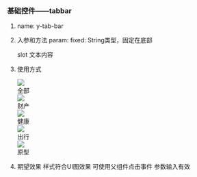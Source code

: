 ### 基础控件——tabbar

1. name: y-tab-bar

2. 入参和方法
    param: 
    	fixed: String类型，固定在底部
	 
    slot
   	 文本内容

3. 使用方式
	<y-tab-bar v-model='tabSelected' :fixed='tabFixed'>
      <y-tab-item id='1'>
        <div class="tabContent">
          <img src='../../assets/img/logo.png'/>
          <div>全部</div>
        </div>
      </y-tab-item>
      <y-tab-item id='2'>
        <div class="tabContent">
          <img src='../../assets/img/logo.png'/>
          <div>财产</div>
        </div>
      </y-tab-item>
      <y-tab-item id='3'>
        <div class="tabContent">
          <img src='../../assets/img/logo.png'/>
          <div>健康</div>
        </div>
      </y-tab-item>
      <y-tab-item id='4'>
        <div class="tabContent">
          <img src='../../assets/img/logo.png'/>
          <div>出行</div>
        </div>
      </y-tab-item>
      <y-tab-item id='5'>
        <div class="tabContent">
          <img src='../../assets/img/logo.png'/>
          <div>原型</div>
        </div>
      </y-tab-item>
    </y-tab-bar>

4. 期望效果
	样式符合UI图效果
	可使用父组件点击事件
	参数输入有效
	



